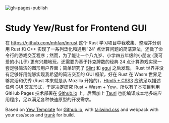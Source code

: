 
![gh-pages-publish](https://github.com/mhfan/inyew/actions/workflows/publish_gh_pages.yml/badge.svg)

# Study Yew/Rust for Frontend GUI

在 <https://github.com/mhfan/inrust> 这个 Rust 学习项目中我收集、整理并分别用 Rust 和 C++ 实现了一系列泛化和通用 '24' 点计算问题的简洁算法，还做了命令行的游戏交互程序；然而，为了能让一个八九岁、小学四五年级的小朋友 (我可爱的小儿子) 更有兴趣地玩，还需要为基于扑克牌数的经典 24 点计算游戏实现一套足够简洁的图形用户界面；简单研究了 [Slint](https://github.com/slint-ui/slint) 和 [egui](https://github.com/emilk/egui) 之后发现， Rust 世界并没有足够好用能够实现我希望的简洁交互的 GUI 框架，好在 Rust 在 Wasm 世界足够灵活和优秀 (Rust 本来就是从 Mozilla 开始的)，[Html5 + CSS3](https://www.w3schools.com/html/) 应该足以描述任何 GUI 交互形式，于是决定研究 Rust + Wasm + [Yew](https://yew.rs/)，所以有了本项目利用 GitHub Pages 技术部署在 [Github.io](https://pages.github.com/) 上，后面加上 [Tauri](https://github.com/tauri-apps/tauri) 也能编译成本地多端应用程序，足以满足各种快速原型的开发需求。

Based on [Yew Template](https://github.com/Ja-sonYun/yew-template-for-github-io) for [Github.io](https://pages.github.com/), with [tailwind.css](https://tailwindcss.com/) and webpack with your css/scss and [trunk](https://trunkrs.dev) for build.
